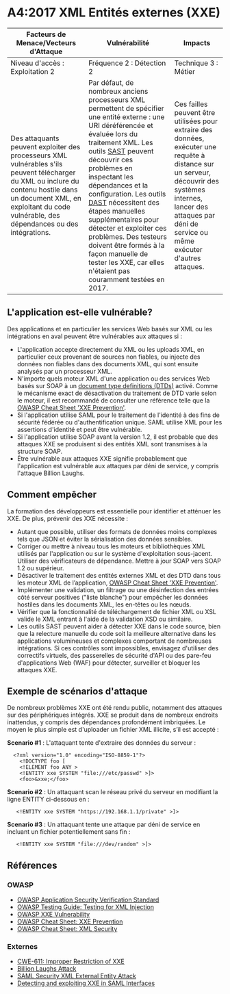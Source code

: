 # A4:2017 XML Entités externes (XXE)

| Facteurs de Menace/Vecteurs d'Attaque | Vulnérabilité | Impacts  |
| -- | -- | -- |
| Niveau d'accès : Exploitation 2 | Fréquence 2 : Détection 2 | Technique 3 : Métier |
| Des attaquants peuvent exploiter des processeurs XML vulnérables s'ils peuvent télécharger du XML ou inclure du contenu hostile dans un document XML, en exploitant du code vulnérable, des dépendances ou des intégrations. | Par défaut, de nombreux anciens processeurs XML permettent de spécifier une entité externe : une URI déréférencée et évaluée lors du traitement XML. Les outils [SAST](https://wiki.owasp.org/index.php/Source_Code_Analysis_Tools) peuvent découvrir ces problèmes en inspectant les dépendances et la configuration. Les outils [DAST](https://wiki.owasp.org/index.php/Category:Vulnerability_Scanning_Tools) nécessitent des étapes manuelles supplémentaires pour détecter et exploiter ces problèmes. Des testeurs doivent être formés à la façon manuelle de tester les XXE, car elles n'étaient pas couramment testées en 2017. | Ces failles peuvent être utilisées pour extraire des données, exécuter une requête à distance sur un serveur, découvrir des systèmes internes, lancer des attaques par déni de service ou même exécuter d'autres attaques. |

## L'application est-elle vulnérable?

Des applications et en particulier les services Web basés sur XML ou les intégrations en aval peuvent être vulnérables aux attaques si :


* L'application accepte directement du XML ou les uploads XML, en particulier ceux provenant de sources non fiables, ou injecte des données non fiables dans des documents XML, qui sont ensuite analysés par un processeur XML.
* N'importe quels moteur XML d'une application ou des services Web basés sur SOAP à un [document type definitions (DTDs)](https://en.wikipedia.org/wiki/Document_type_definition) activé. Comme le mécanisme exact de désactivation du traitement de DTD varie selon le moteur, il est recommandé de consulter une référence telle que la [OWASP Cheat Sheet 'XXE Prevention'](https://wiki.owasp.org/index.php/XML_External_Entity_(XXE)_Prevention_Cheat_Sheet).
* Si l'application utilise SAML pour le traitement de l'identité à des fins de sécurité fédérée ou d'authentification unique. SAML utilise XML pour les assertions d'identité et peut être vulnérable.
* Si l'application utilise SOAP avant la version 1.2, il est probable que des attaques XXE se produisent si des entités XML sont transmises à la structure SOAP.
* Être vulnérable aux attaques XXE signifie probablement que l'application est vulnérable aux attaques par déni de service, y compris l'attaque Billion Laughs.

## Comment empêcher

La formation des développeurs est essentielle pour identifier et atténuer les XXE. De plus, prévenir des XXE nécessite :

* Autant que possible, utiliser des formats de données moins complexes tels que JSON et éviter la sérialisation des données sensibles.
* Corriger ou mettre à niveau tous les moteurs et bibliothèques XML utilisés par l'application ou sur le système d'exploitation sous-jacent. Utiliser des vérificateurs de dépendance. Mettre à jour SOAP vers SOAP 1.2 ou supérieur.
* Désactiver le traitement des entités externes XML et des DTD dans tous les moteur XML de l’application, [OWASP Cheat Sheet 'XXE Prevention'](https://wiki.owasp.org/index.php/XML_External_Entity_(XXE)_Prevention_Cheat_Sheet).
* Implémenter une validation, un filtrage ou une désinfection des entrées côté serveur positives ("liste blanche") pour empêcher les données hostiles dans les documents XML, les en-têtes ou les nœuds.
* Vérifier que la fonctionnalité de téléchargement de fichier XML ou XSL valide le XML entrant à l'aide de la validation XSD ou similaire.
* Les outils SAST peuvent aider à détecter XXE dans le code source, bien que la relecture manuelle du code soit la meilleure alternative dans les applications volumineuses et complexes comportant de nombreuses intégrations.
Si ces contrôles sont impossibles, envisagez d'utiliser des correctifs virtuels, des passerelles de sécurité d'API ou des pare-feu d'applications Web (WAF) pour détecter, surveiller et bloquer les attaques XXE.

## Exemple de scénarios d'attaque

De nombreux problèmes XXE ont été rendu public, notamment des attaques sur des périphériques intégrés. XXE se produit dans de nombreux endroits inattendus, y compris des dépendances profondément imbriquées. Le moyen le plus simple est d'uploader un fichier XML illicite, s’il est accepté :

**Scenario #1** : L'attaquant tente d'extraire des données du serveur :


```
  <?xml version="1.0" encoding="ISO-8859-1"?>
    <!DOCTYPE foo [
    <!ELEMENT foo ANY >
    <!ENTITY xxe SYSTEM "file:///etc/passwd" >]>
    <foo>&xxe;</foo>
```


**Scenario #2** : Un attaquant scan le réseau privé du serveur en modifiant la ligne ENTITY ci-dessous en :

```
   <!ENTITY xxe SYSTEM "https://192.168.1.1/private" >]>
```


**Scenario #3** : Un attaquant tente une attaque par déni de service en incluant un fichier potentiellement sans fin :


```
   <!ENTITY xxe SYSTEM "file:///dev/random" >]>
```

## Références

### OWASP

* [OWASP Application Security Verification Standard](https://wiki.owasp.org/index.php/Category:OWASP_Application_Security_Verification_Standard_Project#tab=Home)
* [OWASP Testing Guide: Testing for XML Injection](https://wiki.owasp.org/index.php/Testing_for_XML_Injection_(OTG-INPVAL-008))
* [OWASP XXE Vulnerability](https://wiki.owasp.org/index.php/XML_External_Entity_(XXE)_Processing)
* [OWASP Cheat Sheet: XXE Prevention](https://wiki.owasp.org/index.php/XML_External_Entity_(XXE)_Prevention_Cheat_Sheet)
* [OWASP Cheat Sheet: XML Security](https://wiki.owasp.org/index.php/XML_Security_Cheat_Sheet)

### Externes

* [CWE-611: Improper Restriction of XXE](https://cwe.mitre.org/data/definitions/611.html)
* [Billion Laughs Attack](https://en.wikipedia.org/wiki/Billion_laughs_attack)
* [SAML Security XML External Entity Attack](https://secretsofappsecurity.blogspot.tw/2017/01/saml-security-xml-external-entity-attack.html)
* [Detecting and exploiting XXE in SAML Interfaces](https://web-in-security.blogspot.tw/2014/11/detecting-and-exploiting-xxe-in-saml.html)
